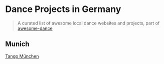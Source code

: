 # Dance Projects in Germany

> A curated list of awesome local dance websites and projects, part of [awesome-dance](/README.md)

## Munich

[Tango München](https://www.tangomuenchen.de/de/)
